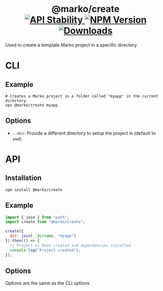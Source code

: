 <h1 align="center">
  <!-- Logo -->
  <br/>
  @marko/create
	<br/>

  <!-- Stability -->
  <a href="https://nodejs.org/api/documentation.html#documentation_stability_index">
    <img src="https://img.shields.io/badge/stability-stable-green.svg" alt="API Stability"/>
  </a>
  <!-- NPM Version -->
  <a href="https://npmjs.org/package/@marko/create">
    <img src="https://img.shields.io/npm/v/@marko/create.svg" alt="NPM Version"/>
  </a>
  <!-- Downloads -->
  <a href="https://npmjs.org/package/@marko/create">
    <img src="https://img.shields.io/npm/dm/@marko/create.svg" alt="Downloads"/>
  </a>
</h1>

Used to create a template Marko project in a specific directory.

# CLI

## Example

```terminal
# Creates a Marko project in a folder called "myapp" in the current directory.
npx @marko/create myapp
```

## Options

- `--dir`: Provide a different directory to setup the project in (default to `pwd`).

# API

## Installation

```terminal
npm install @marko/create
```

## Example

```javascript
import { join } from "path";
import create from "@marko/create";

create({
  dir: join(__dirname, "myapp")
}).then(() => {
  // Project as been created and dependencies installed.
  console.log("Project created");
});
```

## Options

Options are the same as the CLI options.
